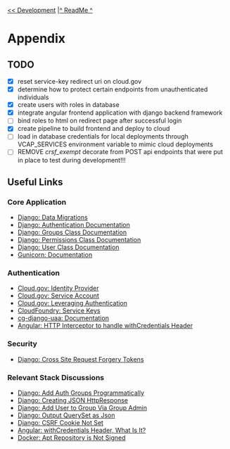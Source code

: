 [<< Development](DEVELOPMENT.md) |[^ ReadMe ^](../README.md)

# Appendix

## TODO
- [x] reset service-key redirect uri on cloud.gov
- [x] determine how to protect certain endpoints from unauthenticated individuals
- [x] create users with roles in database
- [x] integrate angular frontend application with django backend framework
- [ ] bind roles to html on redirect page after successful login 
- [x] create pipeline to build frontend and deploy to cloud
- [ ] load in database credentials for local deployments through VCAP_SERVICES environment variable to mimic cloud deployments
- [ ] REMOVE <i>crsf_exempt</i> decorate from POST api endpoints that were put in place to test during development!!!

## Useful Links
### Core Application
- [Django: Data Migrations](https://docs.djangoproject.com/en/3.0/topics/migrations/#data-migrations)
- [Django: Authentication Documentation](https://docs.djangoproject.com/en/3.0/topics/auth/default/)<br>
- [Django: Groups Class Documentation](https://docs.djangoproject.com/en/3.0/ref/contrib/auth/#django.contrib.auth.models.Group)<br>
- [Django: Permissions Class Documentation](https://docs.djangoproject.com/en/3.0/topics/auth/default/#permissions-and-authorization)<br>
- [Django: User Class Documentation](https://docs.djangoproject.com/en/3.0/topics/auth/default/#user-objects)<br>
- [Gunicorn: Documentation](https://docs.gunicorn.org/en/stable/run.html)
### Authentication
- [Cloud.gov: Identity Provider](https://cloud.gov/docs/services/cloud-gov-identity-provider/) <br/>
- [Cloud.gov: Service Account](https://cloud.gov/docs/services/cloud-gov-service-account/)
- [Cloud.gov: Leveraging Authentication](https://cloud.gov/docs/management/leveraging-authentication/) <br/>
- [CloudFoundry: Service Keys](https://docs.cloudfoundry.org/devguide/services/service-keys.html) <br/>
- [cg-django-uaa: Documentation](https://cg-django-uaa.readthedocs.io/en/latest/quickstart.html)<br/>
- [Angular: HTTP Interceptor to handle withCredentials Header](https://weblog.west-wind.com/posts/2019/Apr/07/Creating-a-custom-HttpInterceptor-to-handle-withCredentials)<br>
### Security
- [Django: Cross Site Request Forgery Tokens](https://docs.djangoproject.com/en/3.0/ref/csrf/)
### Relevant Stack Discussions
- [Django: Add Auth Groups Programmatically](https://stackoverflow.com/questions/25024795/django-1-7-where-to-put-the-code-to-add-groups-programmatically/25803284#25803284)<br>
- [Django: Creating JSON HttpResponse](https://stackoverflow.com/questions/2428092/creating-a-json-response-using-django-and-python)<br>
- [Django: Add User to Group Via Group Admin](https://stackoverflow.com/questions/39485067/django-add-user-to-group-via-django-admin/39648244)
- [Django: Output QuerySet as Json](https://stackoverflow.com/questions/15874233/output-django-queryset-as-json)
- [Django: CSRF Cookie Not Set](https://stackoverflow.com/questions/17716624/django-csrf-cookie-not-set)
- [Angular: withCredentials Header, What Is It?](https://stackoverflow.com/questions/27406994/http-requests-withcredentials-what-is-this-and-why-using-it)
- [Docker: Apt Repository is Not Signed](https://stackoverflow.com/questions/59139453/repository-is-not-signed-in-docker-build)